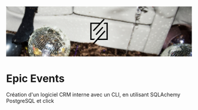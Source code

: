 

<p align = center>
<img  src="logo.png" />
</p>

# Epic Events

Création d'un logiciel CRM interne avec un CLI, en utilisant SQLAchemy PostgreSQL et click

